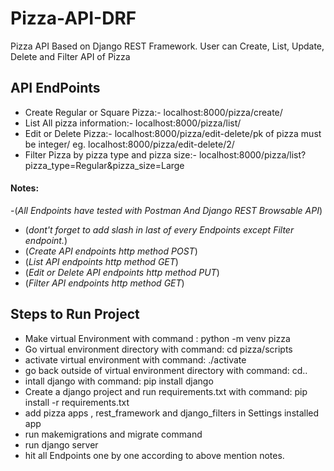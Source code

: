 # Pizza-API-DRF
Pizza API Based on Django REST Framework.
User can Create, List, Update, Delete and Filter API of Pizza


## API EndPoints
- Create Regular or Square Pizza:- localhost:8000/pizza/create/
- List All pizza information:- localhost:8000/pizza/list/
- Edit or Delete Pizza:- localhost:8000/pizza/edit-delete/pk of pizza must be integer/ eg. localhost:8000/pizza/edit-delete/2/
- Filter Pizza by pizza type and pizza size:- localhost:8000/pizza/list?pizza_type=Regular&pizza_size=Large 


#### Notes: 
-(*All Endpoints have tested with Postman And Django REST Browsable API*)
- (*dont't forget to add slash in last of every Endpoints except Filter endpoint.*)
- (*Create API endpoints http method POST*)
- (*List API endpoints http method GET*)
- (*Edit or Delete API endpoints http method PUT*)
- (*Filter API endpoints http method GET*)

## Steps to Run Project

- Make virtual Environment with command : python -m venv pizza
- Go virtual environment directory with command: cd pizza/scripts
- activate virtual environment with command: ./activate
- go back outside of virtual environment directory with command: cd..
- intall django with command: pip install django
- Create a django project and run requirements.txt with command: pip install -r requirements.txt
- add pizza apps , rest_framework and django_filters in Settings installed app
- run makemigrations and migrate command
- run django server
- hit all Endpoints one by one according to above mention notes.


